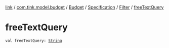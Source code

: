 [link](../../../../index.md) / [com.tink.model.budget](../../../index.md) / [Budget](../../index.md) / [Specification](../index.md) / [Filter](index.md) / [freeTextQuery](./free-text-query.md)

# freeTextQuery

`val freeTextQuery: `[`String`](https://kotlinlang.org/api/latest/jvm/stdlib/kotlin/-string/index.html)